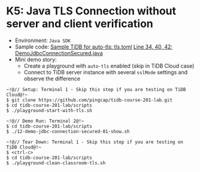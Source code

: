 # K5: Java TLS Connection without server and client verification
+ Environment: `Java SDK`
+ Sample code:
[Sample TiDB for auto-tls: tls.toml](https://github.com/pingcap/tidb-course-201-lab/blob/master/scripts/misc/tls.toml)
[Line 34, 40, 42: DemoJdbcConnectionSecured.java](https://github.com/pingcap/tidb-course-201-lab/blob/master/scripts/DemoJdbcConnectionSecured.java)
+ Mini demo story:
  + Create a playground with `auto-tls` enabled (skip in TiDB Cloud case)
  + Connect to TiDB server instance with several `sslMode` settings and observe the difference
```
~!@// Setup: Terminal 1 - Skip this step if you are testing on TiDB Cloud@!~
$ git clone https://github.com/pingcap/tidb-course-201-lab.git
$ cd tidb-course-201-lab/scripts
$ ./playground-start-with-tls.sh

~!@// Demo Run: Terminal 2@!~
$ cd tidb-course-201-lab/scripts
$ ./12-demo-jdbc-connection-secured-01-show.sh

~!@// Tear Down: Terminal 1 - Skip this step if you are testing on TiDB Cloud@!~
$ <ctrl-c>
$ cd tidb-course-201-lab/scripts
$ ./playground-clean-classroom-tls.sh
```